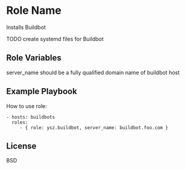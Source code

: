 Role Name
=========

Installs Buildbot

TODO create systemd files for Buildbot

Role Variables
--------------

server_name should be a fully qualified domain name of buildbot host

Example Playbook
----------------

How to use role:

    - hosts: buildbots
      roles:
         - { role: ysz.buildbot, server_name: buildbot.foo.com }

License
-------

BSD

